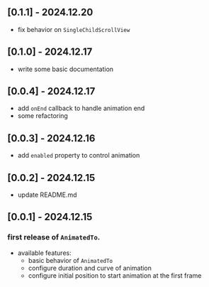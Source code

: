 ## [0.1.1] - 2024.12.20
- fix behavior on `SingleChildScrollView`

## [0.1.0] - 2024.12.17
- write some basic documentation

## [0.0.4] - 2024.12.17
- add `onEnd` callback to handle animation end
- some refactoring

## [0.0.3] - 2024.12.16
- add `enabled` property to control animation

## [0.0.2] - 2024.12.15
- update README.md

## [0.0.1] - 2024.12.15

### first release of `AnimatedTo`. 
- available features:
  - basic behavior of `AnimatedTo`
  - configure duration and curve of animation
  - configure initial position to start animation at the first frame

